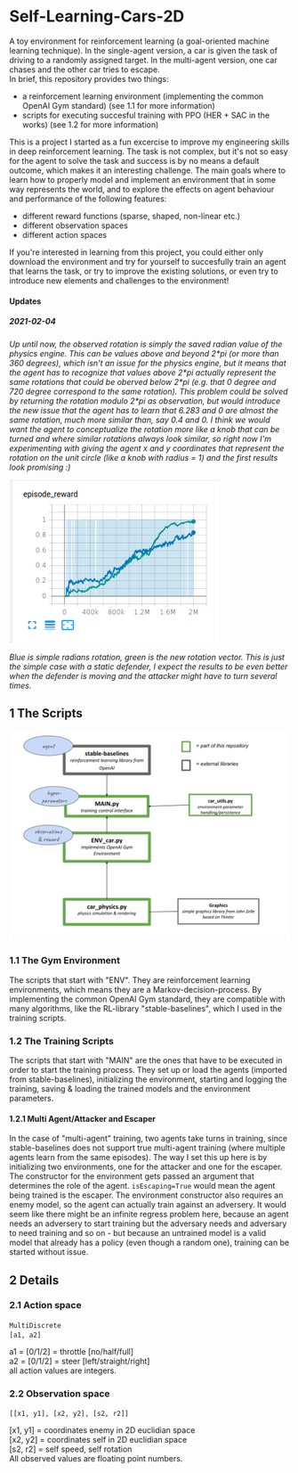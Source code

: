 # Self-Learning-Cars-2D
A toy environment for reinforcement learning (a goal-oriented machine learning technique). In the single-agent version, a car is given the task of driving to a randomly assigned target. In the multi-agent version, one car chases and the other car tries to escape.  
In brief, this repository provides two things:  
- a reinforcement learning environment (implementing the common OpenAI Gym standard) (see 1.1 for more information)
- scripts for executing succesful training with PPO (HER + SAC in the works) (see 1.2 for more information)

This is a project I started as a fun excercise to improve my engineering skills in deep reinforcement learning.
The task is not complex, but it's not so easy for the agent to solve the task and success is by no means a default outcome, which makes it an interesting challenge. 
The main goals where to learn how to properly model and implement an environment that in some way represents the world, and to explore the effects on agent behaviour and performance of the following features:
- different reward functions (sparse, shaped, non-linear etc.)
- different observation spaces
- different action spaces  

If you're interested in learning from this project, you could either only download the environment and try for yourself to succesfully train an agent that learns the task, or try to improve the existing solutions, or even try to introduce new elements and challenges to the environment!

#### Updates
##### 2021-02-04
*Up until now, the observed rotation is simply the saved radian value of the physics engine. This can be values above and beyond 2\*pi (or more than 360 degrees), which isn't an issue for the physics engine, but it means that the agent has to recognize that values above 2\*pi actually represent the same rotations that could be oberved below 2\*pi (e.g. that 0 degree and 720 degree correspond to the same rotation). This problem could be solved by returning the rotation modulo 2\*pi as observation, but would introduce the new issue that the agent has to learn that 6.283 and 0 are almost the same rotation, much more similar than, say 0.4 and 0. I think we would want the agent to conceptualize the rotation more like a knob that can be turned and where similar rotations always look similar, so right now I'm experimenting with giving the agent x and y coordinates that represent the rotation on the unit circle (like a knob with radius = 1) and the first results look promising :)*

<img src="Pictures/rotvec_green_vs_rad_blue.png"/>  

*Blue is simple radians rotation, green is the new rotation vector. This is just the simple case with a static defender, I expect the results to be even better when the defender is moving and the attacker might have to turn several times.*  

## 1 The Scripts  

<img src="Pictures/architecture.svg"/>  
  
### 1.1 The Gym Environment
The scripts that start with "ENV". They are reinforcement learning environments, which means they are a Markov-decision-process. By implementing the common OpenAI Gym standard, they are compatible with many algorithms, like the RL-library "stable-baselines", which I used in the training scripts.
### 1.2 The Training Scripts
The scripts that start with "MAIN" are the ones that have to be executed in order to start the training process. They set up or load the agents (imported from stable-baselines), initializing the environment, starting and logging the training, saving & loading the trained models and the environment parameters.  
#### 1.2.1 Multi Agent/Attacker and Escaper
In the case of "multi-agent" training, two agents take turns in training, since stable-baselines does not support true multi-agent training (where multiple agents learn from the same episodes). The way I set this up here is by initializing two environments, one for the attacker and one for the escaper. The constructor for the environment gets passed an argument that determines the role of the agent. ```isEscaping=True``` would mean the agent being trained is the escaper. The environment constructor also requires an enemy model, so the agent can actually train against an adversery. It would seem like there might be an infinite regress problem here, because an agent needs an adversery to start training but the adversary needs and adversary to need training and so on - but because an untrained model is a valid model that already has a policy (even though a random one), training can be started without issue.


## 2 Details
### 2.1 Action space
```MultiDiscrete```  
```[a1, a2]```  
  
a1 = [0/1/2] = throttle [no/half/full]  
a2 = [0/1/2] = steer [left/straight/right]  
all action values are integers.

### 2.2 Observation space
```[[x1, y1], [x2, y2], [s2, r2]]```  
  
[x1, y1] = coordinates enemy in 2D euclidian space  
[x2, y2] = coordinates self in 2D euclidian space  
[s2, r2] = self speed, self rotation  
All observed values are floating point numbers.

